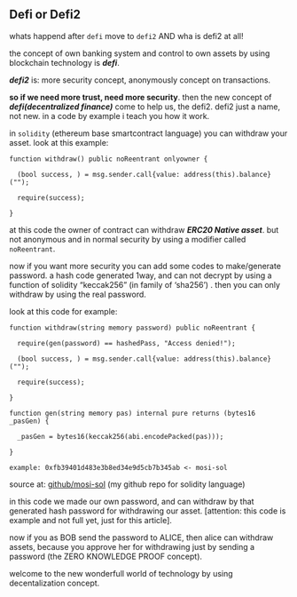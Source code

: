 ## Defi or Defi2

whats happend after `defi` move to `defi2` AND wha is defi2 at all!

the concept of own banking system and control to own assets by using blockchain technology is ***defi***.

***defi2*** is: more security concept, anonymously concept on transactions.

**so if we need more trust, need more security**. then the new concept of ***defi(decentralized finance)*** come to help us, the defi2. defi2 just a name, not new. in a code by example i teach you how it work.

in `solidity` (ethereum base smartcontract language) you can withdraw your asset. look at this example:

```
function withdraw() public noReentrant onlyowner { 

  (bool success, ) = msg.sender.call{value: address(this).balance}(""); 

  require(success); 

}
```

at this code the owner of contract can withdraw ***ERC20 Native asset***. but not anonymous and in normal security by using a modifier called `noReentrant`. 

now if you want more security you can add some codes to make/generate password. a hash code generated 1way, and can not decrypt by using a function of solidity “keccak256” (in family of ‘sha256’) . then you can only withdraw by using the real password.

look at this code for example:

```
function withdraw(string memory password) public noReentrant {

  require(gen(password) == hashedPass, "Access denied!");

  (bool success, ) = msg.sender.call{value: address(this).balance}("");

  require(success);

}

function gen(string memory pas) internal pure returns (bytes16 _pasGen) {

  _pasGen = bytes16(keccak256(abi.encodePacked(pas)));

}
```

` example: 0xfb39401d483e3b8ed34e9d5cb7b345ab <- mosi-sol `

source at: [github/mosi-sol](https://github.com/mosi-sol/live-contracts/tree/main/episode-20) (my github repo for solidity language)

in this code we made our own password, and can withdraw by that generated hash password for withdrawing our asset. [attention: this code is example and not full yet, just for this article].

now if you as BOB send the password to ALICE, then alice can withdraw assets, because you approve her for withdrawing just by sending a password (the ZERO KNOWLEDGE PROOF concept).

welcome to the new wonderfull world of technology by using decentalization concept.

